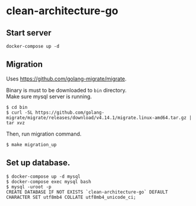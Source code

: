 # clean-architecture-go

## Start server

```
docker-compose up -d
```

## Migration

Uses https://github.com/golang-migrate/migrate.

Binary is must to be downloaded to `bin` directory.  
Make sure mysql server is running.

```
$ cd bin
$ curl -SL https://github.com/golang-migrate/migrate/releases/download/v4.14.1/migrate.linux-amd64.tar.gz | tar xvz
```

Then, run migration command.

```shell
$ make migration_up
```

## Set up database.

```
$ docker-compose up -d mysql
$ docker-compose exec mysql bash
$ mysql -uroot -p
CREATE DATABASE IF NOT EXISTS `clean-architecture-go` DEFAULT CHARACTER SET utf8mb4 COLLATE utf8mb4_unicode_ci;
```
